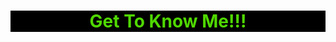  <h1> Get To Know Me!!! <h1/> 
 
 <style>
h1 {
    text-align:center
}
</style>
 
<style>
h1 {
    background-color: #000000;
}
</style>
<head>
    <style>
        body { color: green; 
        }
        h1 { color: #4fd800;
        }
        </style>
 </head>
